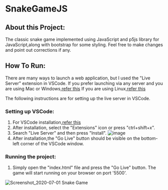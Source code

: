 # SnakeGameJS
## About this Project:
The classic snake game implemented using JavaScript and p5js library for JavaScript,along with bootstrap for some styling. Feel free to make changes and point out corrections if any.
## How To Run:
There are many ways to launch a web application, but I used the "Live Server" extension in VSCode.
If you prefer launching via any server and you are using Mac or Windows,[refer this](https://gist.github.com/jgravois/5e73b56fa7756fd00b89)
If you are using Linux,[refer this](https://phoenixnap.com/kb/how-to-install-apache-web-server-on-ubuntu-18-04)

The following  instructions are for setting up the live server in VSCode.

### Setting up VSCode:
1. For VSCode installation,[refer this](https://code.visualstudio.com/download)
2. After installation, select the "Extensions" icon or press "ctrl+shift+x".
3. Search "Live Server" and then press "Install".
![image](https://user-images.githubusercontent.com/62542574/86205744-496c4480-bb88-11ea-9af9-09c3e8c26621.png)
4. After installation,the "Go Live" button should be visible on the bottom-left corner of the VSCode window.

### Running the project:
1. Simply open the "index.html" file and press the "Go Live" button.
The game will start running on your browser on port '5500'.

![Screenshot_2020-07-01 Snake Game](https://user-images.githubusercontent.com/62542574/86204013-13c55c80-bb84-11ea-8a86-92f14a710c53.png)
